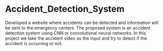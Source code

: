# Accident_Detection_System
Developed a website where accidents can be detected and information will be sent to the emergency centers. The proposed system is an accident detection system using CNN or convolutional neural networks. In this project we take the accident video as the input and try to detect if the accident is occurring or not.
